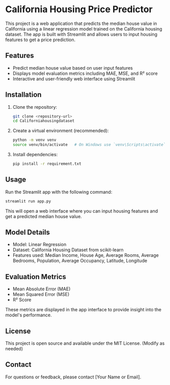 # California Housing Price Predictor

This project is a web application that predicts the median house value in California using a linear regression model trained on the California housing dataset. The app is built with Streamlit and allows users to input housing features to get a price prediction.

## Features

- Predict median house value based on user input features
- Displays model evaluation metrics including MAE, MSE, and R² score
- Interactive and user-friendly web interface using Streamlit

## Installation

1. Clone the repository:
   ```bash
   git clone <repository-url>
   cd Californiahousingdataset
   ```

2. Create a virtual environment (recommended):
   ```bash
   python -m venv venv
   source venv/bin/activate   # On Windows use `venv\Scripts\activate`
   ```

3. Install dependencies:
   ```bash
   pip install -r requirement.txt
   ```

## Usage

Run the Streamlit app with the following command:
```bash
streamlit run app.py
```

This will open a web interface where you can input housing features and get a predicted median house value.

## Model Details

- Model: Linear Regression
- Dataset: California Housing Dataset from scikit-learn
- Features used: Median Income, House Age, Average Rooms, Average Bedrooms, Population, Average Occupancy, Latitude, Longitude

## Evaluation Metrics

- Mean Absolute Error (MAE)
- Mean Squared Error (MSE)
- R² Score

These metrics are displayed in the app interface to provide insight into the model's performance.

## License

This project is open source and available under the MIT License. (Modify as needed)

## Contact

For questions or feedback, please contact [Your Name or Email].
